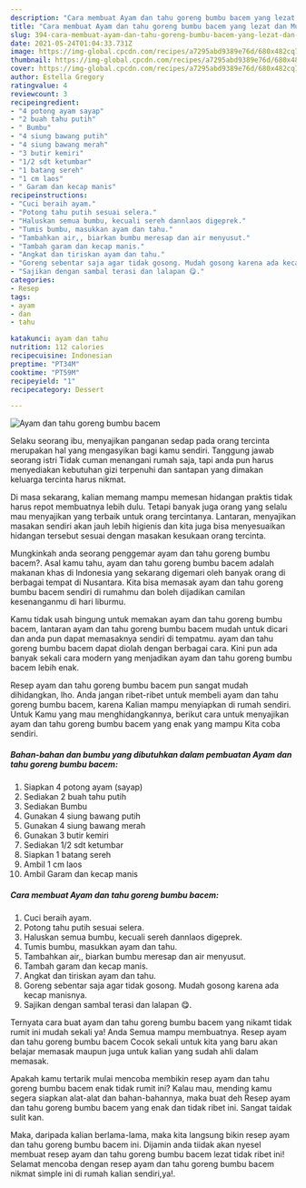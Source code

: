 ```yaml
---
description: "Cara membuat Ayam dan tahu goreng bumbu bacem yang lezat dan Mudah Dibuat"
title: "Cara membuat Ayam dan tahu goreng bumbu bacem yang lezat dan Mudah Dibuat"
slug: 394-cara-membuat-ayam-dan-tahu-goreng-bumbu-bacem-yang-lezat-dan-mudah-dibuat
date: 2021-05-24T01:04:33.731Z
image: https://img-global.cpcdn.com/recipes/a7295abd9389e76d/680x482cq70/ayam-dan-tahu-goreng-bumbu-bacem-foto-resep-utama.jpg
thumbnail: https://img-global.cpcdn.com/recipes/a7295abd9389e76d/680x482cq70/ayam-dan-tahu-goreng-bumbu-bacem-foto-resep-utama.jpg
cover: https://img-global.cpcdn.com/recipes/a7295abd9389e76d/680x482cq70/ayam-dan-tahu-goreng-bumbu-bacem-foto-resep-utama.jpg
author: Estella Gregory
ratingvalue: 4
reviewcount: 3
recipeingredient:
- "4 potong ayam sayap"
- "2 buah tahu putih"
- " Bumbu"
- "4 siung bawang putih"
- "4 siung bawang merah"
- "3 butir kemiri"
- "1/2 sdt ketumbar"
- "1 batang sereh"
- "1 cm laos"
- " Garam dan kecap manis"
recipeinstructions:
- "Cuci beraih ayam."
- "Potong tahu putih sesuai selera."
- "Haluskan semua bumbu, kecuali sereh dannlaos digeprek."
- "Tumis bumbu, masukkan ayam dan tahu."
- "Tambahkan air,, biarkan bumbu meresap dan air menyusut."
- "Tambah garam dan kecap manis."
- "Angkat dan tiriskan ayam dan tahu."
- "Goreng sebentar saja agar tidak gosong. Mudah gosong karena ada kecap manisnya."
- "Sajikan dengan sambal terasi dan lalapan 😋."
categories:
- Resep
tags:
- ayam
- dan
- tahu

katakunci: ayam dan tahu 
nutrition: 112 calories
recipecuisine: Indonesian
preptime: "PT34M"
cooktime: "PT59M"
recipeyield: "1"
recipecategory: Dessert

---
```



![Ayam dan tahu goreng bumbu bacem](https://img-global.cpcdn.com/recipes/a7295abd9389e76d/680x482cq70/ayam-dan-tahu-goreng-bumbu-bacem-foto-resep-utama.jpg)

Selaku seorang ibu, menyajikan panganan sedap pada orang tercinta merupakan hal yang mengasyikan bagi kamu sendiri. Tanggung jawab seorang istri Tidak cuman menangani rumah saja, tapi anda pun harus menyediakan kebutuhan gizi terpenuhi dan santapan yang dimakan keluarga tercinta harus nikmat.

Di masa  sekarang, kalian memang mampu memesan hidangan praktis tidak harus repot membuatnya lebih dulu. Tetapi banyak juga orang yang selalu mau menyajikan yang terbaik untuk orang tercintanya. Lantaran, menyajikan masakan sendiri akan jauh lebih higienis dan kita juga bisa menyesuaikan hidangan tersebut sesuai dengan masakan kesukaan orang tercinta. 



Mungkinkah anda seorang penggemar ayam dan tahu goreng bumbu bacem?. Asal kamu tahu, ayam dan tahu goreng bumbu bacem adalah makanan khas di Indonesia yang sekarang digemari oleh banyak orang di berbagai tempat di Nusantara. Kita bisa memasak ayam dan tahu goreng bumbu bacem sendiri di rumahmu dan boleh dijadikan camilan kesenanganmu di hari liburmu.

Kamu tidak usah bingung untuk memakan ayam dan tahu goreng bumbu bacem, lantaran ayam dan tahu goreng bumbu bacem mudah untuk dicari dan anda pun dapat memasaknya sendiri di tempatmu. ayam dan tahu goreng bumbu bacem dapat diolah dengan berbagai cara. Kini pun ada banyak sekali cara modern yang menjadikan ayam dan tahu goreng bumbu bacem lebih enak.

Resep ayam dan tahu goreng bumbu bacem pun sangat mudah dihidangkan, lho. Anda jangan ribet-ribet untuk membeli ayam dan tahu goreng bumbu bacem, karena Kalian mampu menyiapkan di rumah sendiri. Untuk Kamu yang mau menghidangkannya, berikut cara untuk menyajikan ayam dan tahu goreng bumbu bacem yang enak yang mampu Kita coba sendiri.

<!--inarticleads1-->

##### Bahan-bahan dan bumbu yang dibutuhkan dalam pembuatan Ayam dan tahu goreng bumbu bacem:

1. Siapkan 4 potong ayam (sayap)
1. Sediakan 2 buah tahu putih
1. Sediakan  Bumbu
1. Gunakan 4 siung bawang putih
1. Gunakan 4 siung bawang merah
1. Gunakan 3 butir kemiri
1. Sediakan 1/2 sdt ketumbar
1. Siapkan 1 batang sereh
1. Ambil 1 cm laos
1. Ambil  Garam dan kecap manis




<!--inarticleads2-->

##### Cara membuat Ayam dan tahu goreng bumbu bacem:

1. Cuci beraih ayam.
1. Potong tahu putih sesuai selera.
1. Haluskan semua bumbu, kecuali sereh dannlaos digeprek.
1. Tumis bumbu, masukkan ayam dan tahu.
1. Tambahkan air,, biarkan bumbu meresap dan air menyusut.
1. Tambah garam dan kecap manis.
1. Angkat dan tiriskan ayam dan tahu.
1. Goreng sebentar saja agar tidak gosong. Mudah gosong karena ada kecap manisnya.
1. Sajikan dengan sambal terasi dan lalapan 😋.




Ternyata cara buat ayam dan tahu goreng bumbu bacem yang nikamt tidak rumit ini mudah sekali ya! Anda Semua mampu membuatnya. Resep ayam dan tahu goreng bumbu bacem Cocok sekali untuk kita yang baru akan belajar memasak maupun juga untuk kalian yang sudah ahli dalam memasak.

Apakah kamu tertarik mulai mencoba membikin resep ayam dan tahu goreng bumbu bacem enak tidak rumit ini? Kalau mau, mending kamu segera siapkan alat-alat dan bahan-bahannya, maka buat deh Resep ayam dan tahu goreng bumbu bacem yang enak dan tidak ribet ini. Sangat taidak sulit kan. 

Maka, daripada kalian berlama-lama, maka kita langsung bikin resep ayam dan tahu goreng bumbu bacem ini. Dijamin anda tiidak akan nyesel membuat resep ayam dan tahu goreng bumbu bacem lezat tidak ribet ini! Selamat mencoba dengan resep ayam dan tahu goreng bumbu bacem nikmat simple ini di rumah kalian sendiri,ya!.

